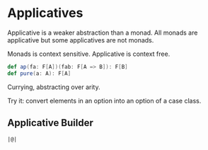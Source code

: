 # Applicatives

Applicative is a weaker abstraction than a monad. All monads are applicative but some applicatives are not monads.

Monads is context sensitive. Applicative is context free.

~~~ scala
def ap(fa: F[A])(fab: F[A => B]): F[B]
def pure(a: A): F[A]
~~~

Currying, abstracting over arity.

Try it: convert elements in an option into an option of a case class.

## Applicative Builder

`|@|`
